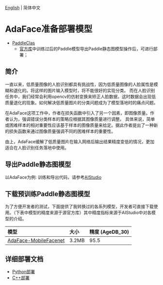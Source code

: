 [English](README.md) | 简体中文
# AdaFace准备部署模型

- [PaddleClas](https://github.com/PaddlePaddle/PaddleClas/)
  - [官方库](https://github.com/PaddlePaddle/PaddleClas/)中训练过后的Paddle模型导出Paddle静态图模型操作后，可进行部署；

## 简介
一直以来，低质量图像的人脸识别都具有挑战性，因为低质量图像的人脸属性是模糊和退化的。将这样的图片输入模型时，将不能很好的实现分类。
而在人脸识别任务中，我们经常会利用opencv的仿射变换来矫正人脸数据，这时数据会出现低质量退化的现象。如何解决低质量图片的分类问题成为了模型落地时的痛点问题。

在AdaFace这项工作中，作者在损失函数中引入了另一个因素，即图像质量。作者认为，强调错误分类样本的策略应根据其图像质量进行调整。
具体来说，简单或困难样本的相对重要性应该基于样本的图像质量来给定。据此作者提出了一种新的损失函数来通过图像质量强调不同的困难样本的重要性。

由上，AdaFace缓解了低质量图片在输入网络后输出结果精度变低的情况，更加适合在人脸识别任务落地中使用。


## 导出Paddle静态图模型
以AdaFace为例:
训练和导出代码，请参考[AIStudio](https://aistudio.baidu.com/aistudio/projectdetail/4479879?contributionType=1)


## 下载预训练Paddle静态图模型

为了方便开发者的测试，下面提供了我转换过的各系列模型，开发者可直接下载使用。（下表中模型的精度来源于源官方库）其中精度指标来源于AIStudio中对各模型的介绍。

| 模型                                                                                            | 大小    | 精度 (AgeDB_30) |
|:----------------------------------------------------------------------------------------------|:------|:--------------|
| [AdaFace-MobileFacenet](https://bj.bcebos.com/paddlehub/fastdeploy/mobilefacenet_adaface.tgz) | 3.2MB | 95.5          |

## 详细部署文档

- [Python部署](python)
- [C++部署](cpp)
